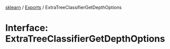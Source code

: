 [sklearn](../readme.md) / [Exports](../modules.md) / ExtraTreeClassifierGetDepthOptions

# Interface: ExtraTreeClassifierGetDepthOptions
